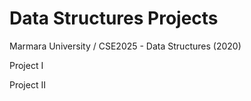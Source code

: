 # Data Structures Projects

Marmara University / CSE2025 - Data Structures (2020)

Project I

Project II
